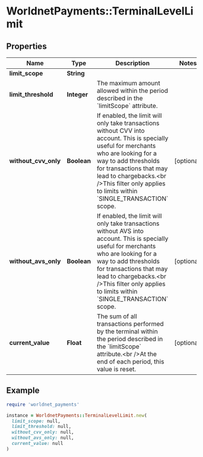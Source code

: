 # WorldnetPayments::TerminalLevelLimit

## Properties

| Name | Type | Description | Notes |
| ---- | ---- | ----------- | ----- |
| **limit_scope** | **String** |  |  |
| **limit_threshold** | **Integer** | The maximum amount allowed within the period described in the &#x60;limitScope&#x60; attribute. |  |
| **without_cvv_only** | **Boolean** | If enabled, the limit will only take transactions without CVV into account. This is specially useful for merchants who are looking for a way to add thresholds for transactions that may lead to chargebacks.&lt;br /&gt;This filter only applies to limits within &#x60;SINGLE_TRANSACTION&#x60; scope. | [optional] |
| **without_avs_only** | **Boolean** | If enabled, the limit will only take transactions without AVS into account. This is specially useful for merchants who are looking for a way to add thresholds for transactions that may lead to chargebacks.&lt;br /&gt;This filter only applies to limits within &#x60;SINGLE_TRANSACTION&#x60; scope. | [optional] |
| **current_value** | **Float** | The sum of all transactions performed by the terminal within the period described in the &#x60;limitScope&#x60; attribute.&lt;br /&gt;At the end of each period, this value is reset. | [optional] |

## Example

```ruby
require 'worldnet_payments'

instance = WorldnetPayments::TerminalLevelLimit.new(
  limit_scope: null,
  limit_threshold: null,
  without_cvv_only: null,
  without_avs_only: null,
  current_value: null
)
```

